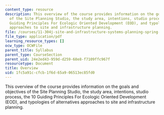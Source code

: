 ```yaml
---
content_type: resource
description: This overview of the course provides information on the goals and objectives
  of the Site Planning Studio, the study area, intentions, studio process, the 10
  Guiding Principles For Ecologic Oriented Development (EOD), and typologies of alternatives
  approaches to site and infrastructure planning.
file: /courses/11-304j-site-and-infrastructure-systems-planning-spring-2009/1fc5a91ccfcb1f6d65a906513ec85fd0_MIT11_304js09_handout.pdf
file_type: application/pdf
learning_resource_types: []
ocw_type: OCWFile
parent_title: Syllabus
parent_type: CourseSection
parent_uid: 24e2ed43-959d-d259-68e8-f7109ffc967f
resourcetype: Document
title: Overview
uid: 1fc5a91c-cfcb-1f6d-65a9-06513ec85fd0
---
```

This overview of the course provides information on the goals and objectives of the Site Planning Studio, the study area, intentions, studio process, the 10 Guiding Principles For Ecologic Oriented Development (EOD), and typologies of alternatives approaches to site and infrastructure planning.

